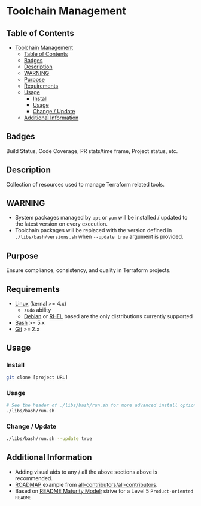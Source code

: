 # Toolchain Management

## Table of Contents

- [Toolchain Management](#toolchain-management)
  - [Table of Contents](#table-of-contents)
  - [Badges](#badges)
  - [Description](#description)
  - [WARNING](#warning)
  - [Purpose](#purpose)
  - [Requirements](#requirements)
  - [Usage](#usage)
    - [Install](#install)
    - [Usage](#usage-1)
    - [Change / Update](#change--update)
  - [Additional Information](#additional-information)

## Badges

Build Status, Code Coverage, PR stats/time frame, Project status, etc.

## Description

Collection of resources used to manage Terraform related tools.

## WARNING

- System packages managed by `apt` or `yum` will be installed / updated to the latest version on every execution.
- Toolchain packages will be replaced with the version defined in `./libs/bash/versions.sh` when `--update true` argument is provided.

## Purpose

Ensure compliance, consistency, and quality in Terraform projects.

## Requirements

- [Linux](https://en.wikipedia.org/wiki/Linux) (kernal >= 4.x)
  - `sudo` ability
  - [Debian](https://en.wikipedia.org/wiki/Debian) or [RHEL](https://en.wikipedia.org/wiki/Red_Hat_Enterprise_Linux) based are the only distributions currently supported
- [Bash](https://en.wikipedia.org/wiki/Bash_(Unix_shell)) >= 5.x
- [Git](https://git-scm.com/) >= 2.x

## Usage

### Install

```sh
git clone [project URL]
```

### Usage

```sh
# See the header of ./libs/bash/run.sh for more advanced install options
./libs/bash/run.sh
```

### Change / Update

```sh
./libs/bash/run.sh --update true
```

## Additional Information

- Adding visual aids to any / all the above sections above is recommended.
- [ROADMAP](./ROADMAP.md) example from [all-contributors/all-contributors](https://github.com/all-contributors/all-contributors/blob/master/MAINTAINERS.md).
- Based on [README Maturity Model](https://github.com/LappleApple/feedmereadmes/blob/master/README-maturity-model.md); strive for a Level 5 `Product-oriented README`.
